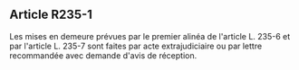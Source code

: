 Article R235-1
----
Les mises en demeure prévues par le premier alinéa de l'article L. 235-6 et par
l'article L. 235-7 sont faites par acte extrajudiciaire ou par lettre
recommandée avec demande d'avis de réception.
